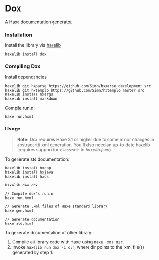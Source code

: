 # Dox
A Haxe documentation generator.

### Installation

Install the library via [haxelib](http://lib.haxe.org/p/dox)
``` 
haxelib install dox 
```

### Compiling Dox

Install dependencies

	haxelib git hxparse https://github.com/Simn/hxparse development src
	haxelib git hxtemplo https://github.com/Simn/hxtemplo master src
	haxelib install hxargs
	haxelib install markdown

Compile run.n:

	haxe run.hxml

### Usage

> **Note:** Dox requires Haxe 3.1 or higher due to some minor changes in 
abstract rtti xml generation. You'll also need an up-to-date haxelib 
(requires support for `classPath` in _haxelib.json_)

To generate std documentation:

	haxelib install hxcpp
	haxelib install hxjava
	haxelib install hxcs

	haxelib dev dox .

	// Compile dox's run.n
	haxe run.hxml
	
	// Generate .xml files of Haxe standard library
	haxe gen.hxml
	
	// Generate documentation
	haxe std.hxml
	
To generate documentation of other library:
	
1. Compile all library code with Haxe using `haxe -xml dir`.
2. Invoke `haxelib run dox -i dir`, where dir points to the .xml file(s)
	generated by step 1.
